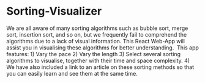 # Sorting-Visualizer
We are all aware of many sorting algorithms such as bubble sort, merge sort, insertion sort, and so on, but we frequently fail to comprehend the algorithms due to a lack of visual information. This React Web-App will assist you in visualising these algorithms for better understanding.  This app features: 1) Vary the pace 2) Vary the length 3) Select several sorting algorithms to visualise, together with their time and space complexity. 4) We have also included a link to an article on these sorting methods so that you can easily learn and see them at the same time.
